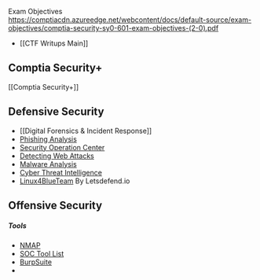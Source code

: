 Exam Objectives
https://comptiacdn.azureedge.net/webcontent/docs/default-source/exam-objectives/comptia-security-sy0-601-exam-objectives-(2-0).pdf

+ [[CTF Writups Main]]
## Comptia Security+
[[Comptia Security+]]

## Defensive Security
- [[Digital Forensics & Incident Response]]
- [Phishing Analysis](Phishing.md)
- [Security Operation Center](SOC.md)
- [Detecting Web Attacks](DWA.md)
- [Malware Analysis](MalwareAnalysis.md)
- [Cyber Threat Intelligence](ThreatIntelligence.md)
- [Linux4BlueTeam](Linux4BlueTeam.md) By Letsdefend.io
## Offensive Security
##### Tools
+ [NMAP](NMAP.md)
+ [SOC Tool List](Cybersecurity/SOC_TOOLS)
+ [BurpSuite](Brupsuite.md)
+ 